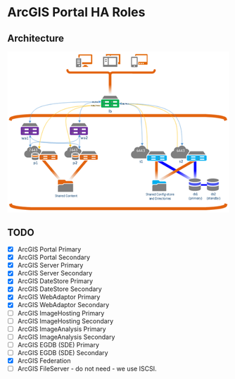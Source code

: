 # ArcGIS Portal HA Roles
## Architecture
![Architecture](./architecture.png)

## TODO
- [x] ArcGIS Portal Primary
- [x] ArcGIS Portal Secondary
- [x] ArcGIS Server Primary
- [x] ArcGIS Server Secondary
- [x] ArcGIS DateStore Primary
- [x] ArcGIS DateStore Secondary
- [x] ArcGIS WebAdaptor Primary
- [x] ArcGIS WebAdaptor Secondary
- [ ] ArcGIS ImageHosting Primary
- [ ] ArcGIS ImageHosting Secondary
- [ ] ArcGIS ImageAnalysis Primary
- [ ] ArcGIS ImageAnalysis Secondary
- [ ] ArcGIS EGDB (SDE) Primary
- [ ] ArcGIS EGDB (SDE) Secondary
- [x] ArcGIS Federation
- [ ] ArcGIS FileServer - do not need - we use ISCSI.